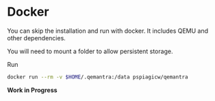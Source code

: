 # Docker

You can skip the installation and run with docker. It includes QEMU and other dependencies.

You will need to mount a folder to allow persistent storage.

Run 

```sh
docker run --rm -v $HOME/.qemantra:/data pspiagicw/qemantra
```

**Work in Progress**
